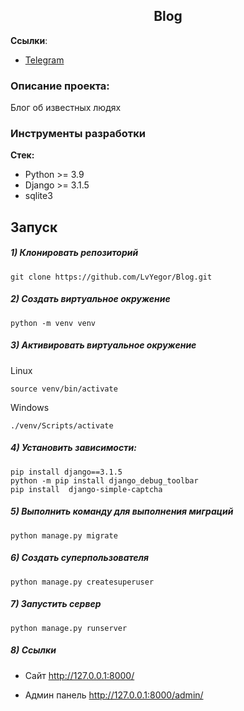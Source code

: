 <h2 align="center">Blog</h2>


**Ссылки**:
- [Telegram](https://t.me/lavashalk)

### Описание проекта:
Блог об известных людях

### Инструменты разработки

**Стек:**
- Python >= 3.9
- Django >= 3.1.5
- sqlite3

## Запуск

##### 1) Клонировать репозиторий

    git clone https://github.com/LvYegor/Blog.git

##### 2) Создать виртуальное окружение

    python -m venv venv
    
##### 3) Активировать виртуальное окружение
    
Linux

    source venv/bin/activate
    
Windows

    ./venv/Scripts/activate

##### 4) Установить зависимости:

    pip install django==3.1.5
    python -m pip install django_debug_toolbar
    pip install  django-simple-captcha

##### 5) Выполнить команду для выполнения миграций

    python manage.py migrate
    
##### 6) Создать суперпользователя

    python manage.py createsuperuser
    
##### 7) Запустить сервер

    python manage.py runserver

##### 8) Ссылки

- Сайт http://127.0.0.1:8000/

- Админ панель http://127.0.0.1:8000/admin/





